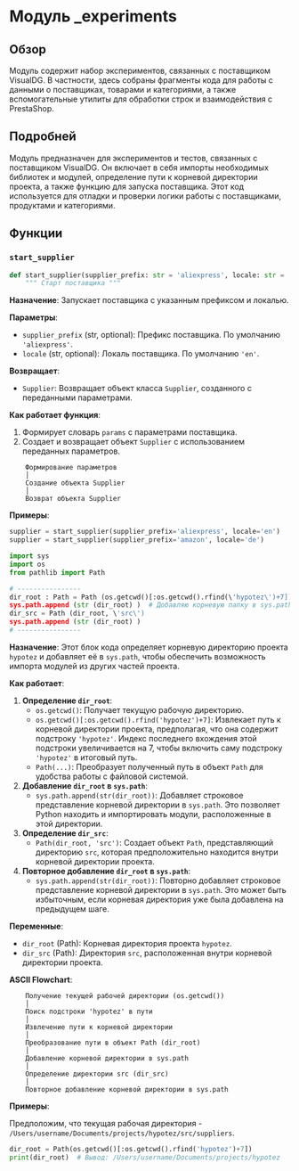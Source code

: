 # Модуль _experiments
## Обзор

Модуль содержит набор экспериментов, связанных с поставщиком VisualDG. В частности, здесь собраны фрагменты кода для работы с данными о поставщиках, товарами и категориями, а также вспомогательные утилиты для обработки строк и взаимодействия с PrestaShop.

## Подробней

Модуль предназначен для экспериментов и тестов, связанных с поставщиком VisualDG. Он включает в себя импорты необходимых библиотек и модулей, определение пути к корневой директории проекта, а также функцию для запуска поставщика. Этот код используется для отладки и проверки логики работы с поставщиками, продуктами и категориями.

## Функции

### `start_supplier`

```python
def start_supplier(supplier_prefix: str = 'aliexpress', locale: str = 'en'):
    """ Старт поставщика """
```

**Назначение**: Запускает поставщика с указанным префиксом и локалью.

**Параметры**:

-   `supplier_prefix` (str, optional): Префикс поставщика. По умолчанию `'aliexpress'`.
-   `locale` (str, optional): Локаль поставщика. По умолчанию `'en'`.

**Возвращает**:
-   `Supplier`: Возвращает объект класса `Supplier`, созданного с переданными параметрами.

**Как работает функция**:

1.  Формирует словарь `params` с параметрами поставщика.
2.  Создает и возвращает объект `Supplier` с использованием переданных параметров.

```
    Формирование параметров
    │
    Создание объекта Supplier
    │
    Возврат объекта Supplier
```

**Примеры**:

```python
supplier = start_supplier(supplier_prefix='aliexpress', locale='en')
supplier = start_supplier(supplier_prefix='amazon', locale='de')
```
```python
import sys
import os
from pathlib import Path

# ----------------
dir_root : Path = Path (os.getcwd()[:os.getcwd().rfind(\'hypotez\')+7])
sys.path.append (str (dir_root) )  # Добавляю корневую папку в sys.path
dir_src = Path (dir_root, \'src\')
sys.path.append (str (dir_root) ) 
# ----------------
```

**Назначение**: Этот блок кода определяет корневую директорию проекта `hypotez` и добавляет её в `sys.path`, чтобы обеспечить возможность импорта модулей из других частей проекта.

**Как работает**:

1.  **Определение `dir_root`**:
    -   `os.getcwd()`: Получает текущую рабочую директорию.
    -   `os.getcwd()[:os.getcwd().rfind('hypotez')+7]`: Извлекает путь к корневой директории проекта, предполагая, что она содержит подстроку `'hypotez'`. Индекс последнего вхождения этой подстроки увеличивается на 7, чтобы включить саму подстроку `'hypotez'` в итоговый путь.
    -   `Path(...)`: Преобразует полученный путь в объект `Path` для удобства работы с файловой системой.
2.  **Добавление `dir_root` в `sys.path`**:
    -   `sys.path.append(str(dir_root))`: Добавляет строковое представление корневой директории в `sys.path`. Это позволяет Python находить и импортировать модули, расположенные в этой директории.
3.  **Определение `dir_src`**:
    -   `Path(dir_root, 'src')`: Создает объект `Path`, представляющий директорию `src`, которая предположительно находится внутри корневой директории проекта.
4.  **Повторное добавление `dir_root` в `sys.path`**:
    -   `sys.path.append(str(dir_root))`: Повторно добавляет строковое представление корневой директории в `sys.path`. Это может быть избыточным, если корневая директория уже была добавлена на предыдущем шаге.

**Переменные**:

-   `dir_root` (Path): Корневая директория проекта `hypotez`.
-   `dir_src` (Path): Директория `src`, расположенная внутри корневой директории проекта.

**ASCII Flowchart**:

```
    Получение текущей рабочей директории (os.getcwd())
    │
    Поиск подстроки 'hypotez' в пути
    │
    Извлечение пути к корневой директории
    │
    Преобразование пути в объект Path (dir_root)
    │
    Добавление корневой директории в sys.path
    │
    Определение директории src (dir_src)
    │
    Повторное добавление корневой директории в sys.path
```

**Примеры**:

Предположим, что текущая рабочая директория - `/Users/username/Documents/projects/hypotez/src/suppliers`.

```python
dir_root = Path(os.getcwd()[:os.getcwd().rfind('hypotez')+7])
print(dir_root)  # Вывод: /Users/username/Documents/projects/hypotez
